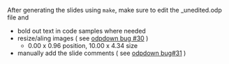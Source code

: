 After generating the slides using `make`, make sure to edit the _unedited.odp file and

* bold out text in code samples where needed
* resize/aling images ( see [odpdown bug #30](https://github.com/thorstenb/odpdown/issues/30) )
  * 0.00 x 0.96 position, 10.00 x 4.34 size
* manually add the slide comments ( see [odpdown bug#31](https://github.com/thorstenb/odpdown/issues/31) )
